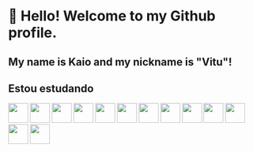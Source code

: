 # 👋 Hello! Welcome to my Github profile.
## My name is Kaio and my nickname is "Vitu"!

## Estou estudando

<img loading="lazy" src="https://cdn.jsdelivr.net/gh/devicons/devicon@latest/icons/html5/html5-plain-wordmark.svg" width="40" height="40"/> <img loading="lazy" src="https://cdn.jsdelivr.net/gh/devicons/devicon@latest/icons/css3/css3-original-wordmark.svg" width="40" height="40"/> <img loading="lazy" src="https://cdn.jsdelivr.net/gh/devicons/devicon@latest/icons/java/java-original-wordmark.svg" width="40" height="40" /> 
<img loading="lazy" src="https://cdn.jsdelivr.net/gh/devicons/devicon@latest/icons/javascript/javascript-original.svg" width="40" height="40"/> <img loading="lazy" src="https://cdn.jsdelivr.net/gh/devicons/devicon@latest/icons/typescript/typescript-original.svg" width="40" height="40"/> 
<img loading="lazy" src="https://cdn.jsdelivr.net/gh/devicons/devicon@latest/icons/csharp/csharp-plain.svg" width="40" height="40"/> <img loading="lazy" src="https://cdn.jsdelivr.net/gh/devicons/devicon@latest/icons/php/php-plain.svg" width="40" height="40"/> <img src="https://cdn.jsdelivr.net/gh/devicons/devicon@latest/icons/python/python-original-wordmark.svg" width="40" height="40"/> <img src="https://cdn.jsdelivr.net/gh/devicons/devicon@latest/icons/threedsmax/threedsmax-original.svg" width="40" height="40" /> <img src="https://cdn.jsdelivr.net/gh/devicons/devicon@latest/icons/threedsmax/threedsmax-original.svg" width="40" height="40" /> <img src="https://cdn.jsdelivr.net/gh/devicons/devicon@latest/icons/threedsmax/threedsmax-original.svg" width="40" height="40"/> <img src="https://cdn.jsdelivr.net/gh/devicons/devicon@latest/icons/threedsmax/threedsmax-original.svg" width="40" height="40"/> 
 <img src="https://cdn.jsdelivr.net/gh/devicons/devicon@latest/icons/threedsmax/threedsmax-original.svg" width="40" height="40"/>










